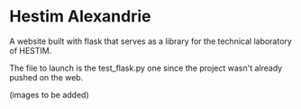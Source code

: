 # Hestim Alexandrie

A website built with flask that serves as a library for the technical laboratory of HESTIM.

The file to launch is the test_flask.py one since the project wasn't already pushed on the web.

(images to be added)
